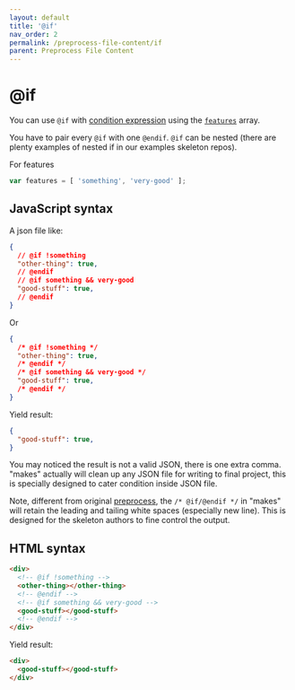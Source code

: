 ```yaml
---
layout: default
title: '@if'
nav_order: 2
permalink: /preprocess-file-content/if
parent: Preprocess File Content
---
```


# @if

You can use `@if` with [condition expression](../questions/conditional#condition-expression) using the [`features`](../questions/features-and-properties#features) array.

You have to pair every `@if` with one `@endif`. `@if` can be nested (there are plenty examples of nested if in our examples skeleton repos).

For features
```js
var features = [ 'something', 'very-good' ];
```

## JavaScript syntax

A json file like:

```json
{
  // @if !something
  "other-thing": true,
  // @endif
  // @if something && very-good
  "good-stuff": true,
  // @endif
}
```

Or

```json
{
  /* @if !something */
  "other-thing": true,
  /* @endif */
  /* @if something && very-good */
  "good-stuff": true,
  /* @endif */
}
```

Yield result:

```json
{
  "good-stuff": true,
}
```

You may noticed the result is not a valid JSON, there is one extra comma. "makes" actually will clean up any JSON file for writing to final project, this is specially designed to cater condition inside JSON file.

Note, different from original [preprocess](https://github.com/jsoverson/preprocess), the `/* @if/@endif */` in "makes" will retain the leading and tailing white spaces (especially new line). This is designed for the skeleton authors to fine control the output.

## HTML syntax

```html
<div>
  <!-- @if !something -->
  <other-thing></other-thing>
  <!-- @endif -->
  <!-- @if something && very-good -->
  <good-stuff></good-stuff>
  <!-- @endif -->
</div>
```

Yield result:

```html
<div>
  <good-stuff></good-stuff>
</div>
```
